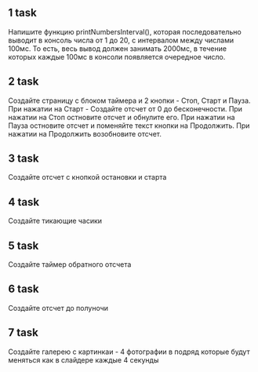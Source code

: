 ## 1 task

Напишите функцию printNumbersInterval(), которая последовательно выводит в консоль числа от 1 до 20, с интервалом между числами 100мс. То есть, весь вывод должен занимать 2000мс, в течение которых каждые 100мс в консоли появляется очередное число.

## 2 task
Создайте страницу с блоком таймера и 2 кнопки - Стоп, Старт и Пауза.
При нажатии на Старт - Создайте отсчет от 0 до бесконечности.
При нажатии на Стоп остновите отсчет и обнулите его.
При нажатии на Пауза остновите отсчет и поменяйте текст кнопки на Продолжить.
При нажатии на Продолжить возобновите отсчет.

## 3 task

Создайте отсчет с кнопкой остановки и старта

## 4 task

Создайте тикающие часики

## 5 task

Создайте таймер обратного отсчета

## 6 task

Создайте отсчет до полуночи

## 7 task

Создайте галерею с картинкаи - 4 фотографии в подряд которые будут меняться как в слайдере каждые 4 секунды
